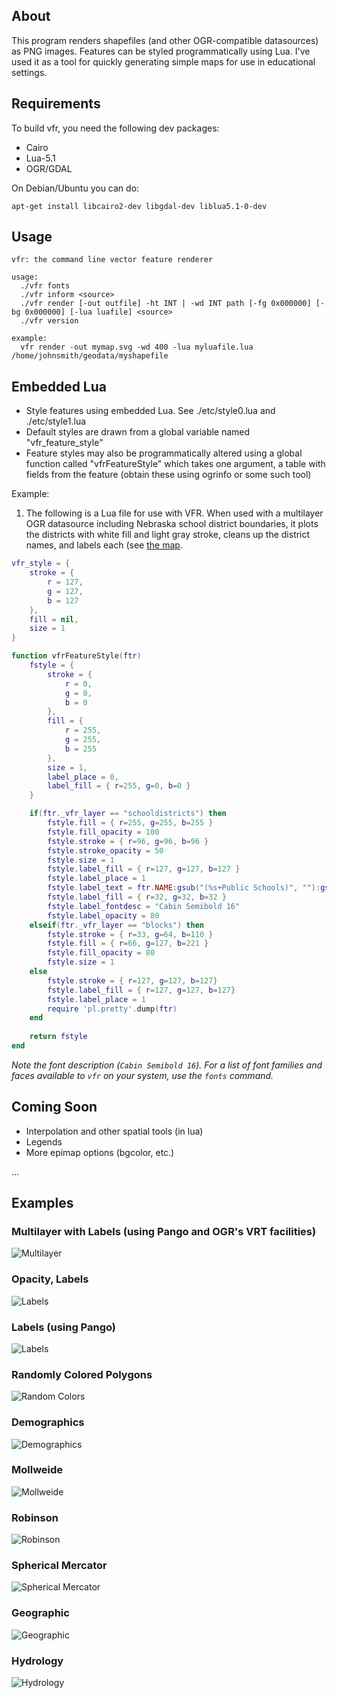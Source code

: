 ## About
This program renders shapefiles (and other OGR-compatible datasources) as PNG images. Features
can be styled programmatically using Lua. I've used it as a tool for quickly generating simple 
maps for use in educational settings.

## Requirements
To build vfr, you need the following dev packages:
- Cairo
- Lua-5.1
- OGR/GDAL

On Debian/Ubuntu you can do:

    apt-get install libcairo2-dev libgdal-dev liblua5.1-0-dev

## Usage
    vfr: the command line vector feature renderer

    usage:
      ./vfr fonts
      ./vfr inform <source>
      ./vfr render [-out outfile] -ht INT | -wd INT path [-fg 0x000000] [-bg 0x000000] [-lua luafile] <source>
      ./vfr version

    example:
      vfr render -out mymap.svg -wd 400 -lua myluafile.lua /home/johnsmith/geodata/myshapefile

## Embedded Lua

- Style features using embedded Lua. See ./etc/style0.lua  and ./etc/style1.lua
- Default styles are drawn from a global variable named "vfr_feature_style"
- Feature styles may also be programmatically altered using a global function called "vfrFeatureStyle" which takes one argument, a table with fields from the feature (obtain these using ogrinfo or some such tool)

Example:

1. The following is a Lua file for use with VFR. When used with a multilayer OGR datasource including Nebraska school district boundaries, it plots the districts with white fill and light gray stroke, cleans up the district names, and labels each (see [the map](https://raw.github.com/runderwood/vfr/master/out/nesd.png).
```lua
vfr_style = {
    stroke = {
        r = 127,
        g = 127,
        b = 127
    },
    fill = nil,
    size = 1
}

function vfrFeatureStyle(ftr)
    fstyle = {
        stroke = {
            r = 0,
            g = 0,
            b = 0
        },
        fill = {
            r = 255,
            g = 255,
            b = 255 
        },
        size = 1,
        label_place = 0,
        label_fill = { r=255, g=0, b=0 }
    }

    if(ftr._vfr_layer == "schooldistricts") then
        fstyle.fill = { r=255, g=255, b=255 }
        fstyle.fill_opacity = 100
        fstyle.stroke = { r=96, g=96, b=96 }
        fstyle.stroke_opacity = 50
        fstyle.size = 1
        fstyle.label_fill = { r=127, g=127, b=127 }
        fstyle.label_place = 1
        fstyle.label_text = ftr.NAME:gsub("(%s+Public Schools)", ""):gsub("(%s+Community Schools)", ""):gsub("(%s+Schools)", "")
        fstyle.label_fill = { r=32, g=32, b=32 }
        fstyle.label_fontdesc = "Cabin Semibold 16"
        fstyle.label_opacity = 80
    elseif(ftr._vfr_layer == "blocks") then
        fstyle.stroke = { r=33, g=64, b=110 }
        fstyle.fill = { r=66, g=127, b=221 }
        fstyle.fill_opacity = 80
        fstyle.size = 1
    else
        fstyle.stroke = { r=127, g=127, b=127}
        fstyle.label_fill = { r=127, g=127, b=127}
        fstyle.label_place = 1
        require 'pl.pretty'.dump(ftr)
    end
    
    return fstyle
end
``` 
*Note the font description (`Cabin Semibold 16`). For a list of font families and faces available to `vfr` on your system, use the `fonts` command.*

## Coming Soon
- Interpolation and other spatial tools (in lua)
- Legends
- More epimap options (bgcolor, etc.)

...

## Examples

### Multilayer with Labels (using Pango and OGR's VRT facilities)
![Multilayer](https://raw.github.com/runderwood/vfr/master/out/neco-sch.png)

### Opacity, Labels

![Labels](https://raw.github.com/runderwood/vfr/master/out/nesd0.png)

### Labels (using Pango)
![Labels](https://raw.github.com/runderwood/vfr/master/out/txcopop.png)

### Randomly Colored Polygons
![Random Colors](https://raw.github.com/runderwood/vfr/master/out/tx_co_rand.png)

### Demographics
![Demographics](https://raw.github.com/runderwood/vfr/master/out/tx_co_decline1930.png)

### Mollweide
![Mollweide](https://raw.github.com/runderwood/vfr/master/out/moll.png)

### Robinson
![Robinson](https://raw.github.com/runderwood/vfr/master/out/robinson.png)

### Spherical Mercator
![Spherical Mercator](https://raw.github.com/runderwood/vfr/master/out/sphmerc.png)

### Geographic
![Geographic](https://raw.github.com/runderwood/vfr/master/out/vfr_out.png)

### Hydrology
![Hydrology](https://raw.github.com/runderwood/vfr/master/out/tx_res.png)

